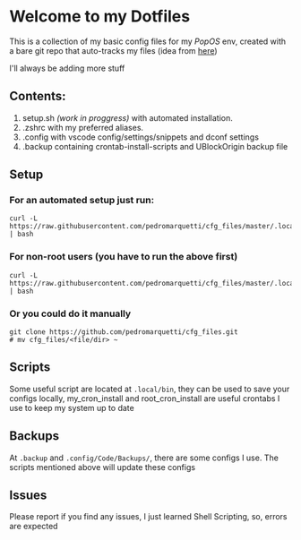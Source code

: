 # Welcome to my Dotfiles

This is a collection of my basic config files for my _PopOS_ env, created with a bare git repo that auto-tracks my files (idea from [here](https://www.atlassian.com/git/tutorials/dotfiles))

I'll always be adding more stuff

## Contents:

1. setup.sh _(work in proggress)_ with automated installation.
2. .zshrc with my preferred aliases.
3. .config with vscode config/settings/snippets and dconf settings
4. .backup containing crontab-install-scripts and UBlockOrigin backup file

## Setup

### For an automated setup just run:

```
curl -L https://raw.githubusercontent.com/pedromarquetti/cfg_files/master/.local/bin/setup.sh | bash
```

### For non-root users (you have to run the above first)

```
curl -L https://raw.githubusercontent.com/pedromarquetti/cfg_files/master/.local/bin/setup_noroot.sh | bash
```

### Or you could do it manually

```
git clone https://github.com/pedromarquetti/cfg_files.git
# mv cfg_files/<file/dir> ~
```

## Scripts

Some useful script are located at `.local/bin`, they can be used to save your configs locally, my_cron_install and root_cron_install are useful crontabs I use to keep my system up to date

## Backups

At `.backup` and `.config/Code/Backups/`, there are some configs I use. The scripts mentioned above will update these configs

## Issues

Please report if you find any issues, I just learned Shell Scripting, so, errors are expected
